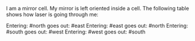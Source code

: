 I am a mirror cell. My mirror is left oriented inside a cell. The following table shows how laser is going through me:

Entering: #north goes out: #east
Entering: #east goes out: #north
Entering: #south goes out: #west
Entering: #west goes out: #south